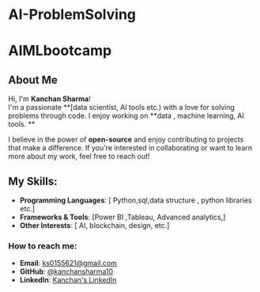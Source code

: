 # AI-ProblemSolving
# AIMLbootcamp
## About Me

Hi, I'm **Kanchan Sharma**!  
I'm a passionate **[data scientist, AI tools etc.) with a love for solving problems through code. I enjoy working on **data , machine learning, AI tools. ** 

I believe in the power of **open-source** and enjoy contributing to projects that make a difference. If you're interested in collaborating or want to learn more about my work, feel free to reach out!

## My Skills:
- **Programming Languages**: [ Python,sql,data structure , python libraries etc.]
- **Frameworks & Tools**: [Power BI ,Tableau, Advanced analytics,]
- **Other Interests**: [ AI, blockchain,  design, etc.]

### How to reach me:
- **Email**: ks0155621@gmail.com
- **GitHub**: [@kanchansharma10](https://github.com/kanchansharma10/AI-ProblemSolving)
- **LinkedIn**: [Kanchan's LinkedIn](https://www.linkedin.com/in/kanchan)

